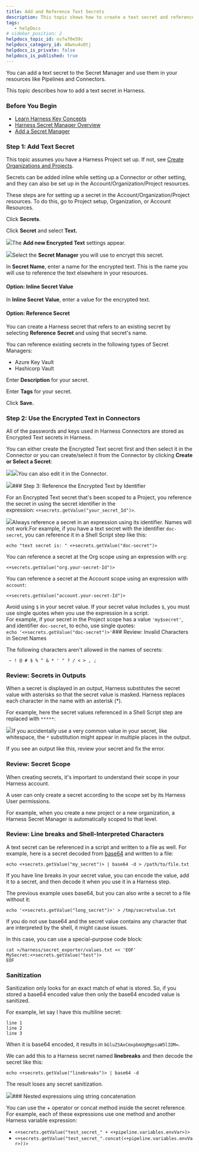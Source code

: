```yaml
---
title: Add and Reference Text Secrets
description: This topic shows how to create a text secret and reference it in Harness Application entities.
tags: 
   - helpDocs
# sidebar_position: 2
helpdocs_topic_id: osfw70e59c
helpdocs_category_id: 48wnu4u0tj
helpdocs_is_private: false
helpdocs_is_published: true
---
```


You can add a text secret to the Secret Manager and use them in your resources like Pipelines and Connectors.

This topic describes how to add a text secret in Harness.

### Before You Begin

* [Learn Harness Key Concepts](/article/hv2758ro4e-learn-harness-key-concepts)
* [Harness Secret Manager Overview](https://ngdocs.harness.io/article/hngrlb7rd6-harness-secret-manager-overview)
* [Add a Secret Manager](/article/bo4qbrcggv-add-secrets-manager)

### Step 1: Add Text Secret

This topic assumes you have a Harness Project set up. If not, see [Create Organizations and Projects](https://ngdocs.harness.io/article/36fw2u92i4-create-an-organization).

Secrets can be added inline while setting up a Connector or other setting, and they can also be set up in the Account/Organization/Project resources.

These steps are for setting up a secret in the Account/Organization/Project resources. To do this, go to Project setup, Organization, or Account Resources.

Click **Secrets**.

Click **Secret** and select **Text.**

![](https://files.helpdocs.io/i5nl071jo5/articles/osfw70e59c/1627450167939/screenshot-2021-07-28-at-10-58-14-am.png)The **Add new Encrypted Text** settings appear.

![](https://files.helpdocs.io/kw8ldg1itf/articles/osfw70e59c/1658124419929/screenshot-2022-07-18-at-11-36-24-am.png)Select the **Secret Manager** you will use to encrypt this secret.

In **Secret Name**, enter a name for the encrypted text. This is the name you will use to reference the text elsewhere in your resources.

#### Option: Inline Secret Value

In **Inline Secret** **Value**, enter a value for the encrypted text.

#### Option: Reference Secret

You can create a Harness secret that refers to an existing secret by selecting **Reference** **Secret** and using that secret's name.

You can reference existing secrets in the following types of Secret Managers:

* Azure Key Vault
* Hashicorp Vault

Enter **Description** for your secret.

Enter **Tags** for your secret.

Click **Save.**

### Step 2: Use the Encrypted Text in Connectors

All of the passwords and keys used in Harness Connectors are stored as Encrypted Text secrets in Harness.

You can either create the Encrypted Text secret first and then select it in the Connector or you can create/select it from the Connector by clicking **Create or Select a Secret**:

![](https://files.helpdocs.io/i5nl071jo5/articles/osfw70e59c/1618812254692/screenshot-2021-04-19-at-11-31-10-am.png)![](https://files.helpdocs.io/i5nl071jo5/articles/osfw70e59c/1618812282235/screenshot-2021-04-19-at-11-33-13-am.png)You can also edit it in the Connector.

![](https://files.helpdocs.io/i5nl071jo5/articles/osfw70e59c/1618812596840/screenshot-2021-04-19-at-11-38-59-am.png)### Step 3: Reference the Encrypted Text by Identifier

For an Encrypted Text secret that's been scoped to a Project, you reference the secret in using the secret identifier in the expression: `<+secrets.getValue("your_secret_Id")>`.

![](https://files.helpdocs.io/i5nl071jo5/articles/osfw70e59c/1646177108158/clean-shot-2022-03-01-at-15-24-04.png)Always reference a secret in an expression using its identifier. Names will not work.For example, if you have a text secret with the identifier `doc-secret`, you can reference it in a Shell Script step like this:


```
echo "text secret is: " <+secrets.getValue("doc-secret")>
```
You can reference a secret at the Org scope using an expression with `org`:


```
<+secrets.getValue("org.your-secret-Id")>​
```
You can reference a secret at the Account scope using an expression with `account`:


```
<+secrets.getValue("account.your-secret-Id")>​​
```
Avoid using `$` in your secret value. If your secret value includes `$`, you must use single quotes when you use the expression in a script.  
For example, if your secret in the Project scope has a value `'my$secret'`, and identifier `doc-secret`, to echo, use single quotes:  
`echo '<+secrets.getValue("doc-secret")>'`### Review: Invalid Characters in Secret Names

The following characters aren't allowed in the names of secrets:


```
 ~ ! @ # $ % ^ & * ' " ? / < > , ;
```
### Review: Secrets in Outputs

When a secret is displayed in an output, Harness substitutes the secret value with asterisks so that the secret value is masked. Harness replaces each character in the name with an asterisk (\*).

For example, here the secret values referenced in a Shell Script step are replaced with `*****`:

![](https://files.helpdocs.io/i5nl071jo5/articles/osfw70e59c/1618913494624/screenshot-2021-04-20-at-2-59-18-pm.png)If you accidentally use a very common value in your secret, like whitespace, the `*` substitution might appear in multiple places in the output.

If you see an output like this, review your secret and fix the error.

### Review: Secret Scope

When creating secrets, it's important to understand their scope in your Harness account.

A user can only create a secret according to the scope set by its Harness User permissions.

For example, when you create a new project or a new organization, a Harness Secret Manager is automatically scoped to that level.

### Review: Line breaks and Shell-Interpreted Characters

A text secret can be referenced in a script and written to a file as well. For example, here is a secret decoded from [base64](https://linux.die.net/man/1/base64) and written to a file:

`echo <+secrets.getValue("my_secret")> | base64 -d > /path/to/file.txt`

If you have line breaks in your secret value, you can encode the value, add it to a secret, and then decode it when you use it in a Harness step.

The previous example uses base64, but you can also write a secret to a file without it:

`echo '<+secrets.getValue("long_secret")>' > /tmp/secretvalue.txt`

If you do not use base64 and the secret value contains any character that are interpreted by the shell, it might cause issues.

In this case, you can use a special-purpose code block:


```
cat >/harness/secret_exporter/values.txt << 'EOF'  
MySecret:<+secrets.getValue("test")>  
EOF
```
### Sanitization

Sanitization only looks for an exact match of what is stored. So, if you stored a base64 encoded value then only the base64 encoded value is sanitized.

For example, let say I have this multiline secret:


```
line 1  
line 2  
line 3
```
When it is base64 encoded, it results in `bGluZSAxCmxpbmUgMgpsaW5lIDM=`.

We can add this to a Harness secret named **linebreaks** and then decode the secret like this:


```
echo <+secrets.getValue("linebreaks")> | base64 -d
```
The result loses any secret sanitization.

![](https://files.helpdocs.io/i5nl071jo5/articles/osfw70e59c/1652308084680/image.png)### Nested expressions uing string concatenation

You can use the + operator or concat method inside the secret reference. For example, each of these expressions use one method and another Harness variable expression:

* `<+secrets.getValue("test_secret_" + <+pipeline.variables.envVar>)>`
* `<+secrets.getValue("test_secret_".concat(<+pipeline.variables.envVar>))>`

